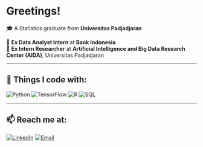 # Greetings!

🎓 A Statistics graduate from **Universitas Padjadjaran**

💼 **Ex Data Analyst Intern** at **Bank Indonesia**  
🧠 **Ex Intern Researcher** at **Artificial Intelligence and Big Data Research Center (AIDA)**, Universitas Padjadjaran

---

## 🧰 Things I code with:

![Python](https://img.shields.io/badge/-Python-333?style=flat&logo=python)
![TensorFlow](https://img.shields.io/badge/-TensorFlow-333?style=flat&logo=tensorflow)
![R](https://img.shields.io/badge/-R-276DC3?style=flat&logo=r&logoColor=white)
![SQL](https://img.shields.io/badge/-SQL-4479A1?style=flat&logo=mysql&logoColor=white)

---

## 📫 Reach me at:

[![LinkedIn](https://img.shields.io/badge/-LinkedIn-0A66C2?style=flat&logo=linkedin&logoColor=white)](https://linkedin.com/in/anandahilmi)
[![Email](https://img.shields.io/badge/-Email-D14836?style=flat&logo=gmail&logoColor=white)](mailto:anandahilmi13579@gmail.com)

